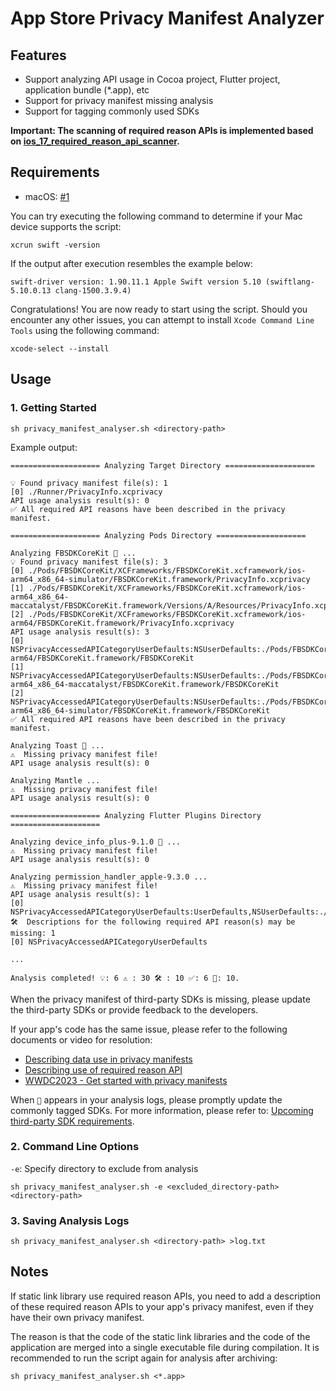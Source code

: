 # App Store Privacy Manifest Analyzer

## Features

* Support analyzing API usage in Cocoa project, Flutter project, application bundle (*.app), etc
* Support for privacy manifest missing analysis
* Support for tagging commonly used SDKs

**Important: The scanning of required reason APIs is implemented based on [ios_17_required_reason_api_scanner](https://github.com/Wooder/ios_17_required_reason_api_scanner).**

## Requirements

- macOS: [#1](https://github.com/crasowas/app_store_required_privacy_manifest_analyser/issues/1)

You can try executing the following command to determine if your Mac device supports the script:

```shell
xcrun swift -version
```

If the output after execution resembles the example below:

```text
swift-driver version: 1.90.11.1 Apple Swift version 5.10 (swiftlang-5.10.0.13 clang-1500.3.9.4)
```

Congratulations! You are now ready to start using the script. Should you encounter any other issues, you can attempt to install `Xcode Command Line Tools` using the following command:

```shell
xcode-select --install
```

## Usage

### 1. Getting Started

```shell
sh privacy_manifest_analyser.sh <directory-path>
```

Example output:

```text
==================== Analyzing Target Directory ====================

💡 Found privacy manifest file(s): 1
[0] ./Runner/PrivacyInfo.xcprivacy
API usage analysis result(s): 0
✅ All required API reasons have been described in the privacy manifest.

==================== Analyzing Pods Directory ====================

Analyzing FBSDKCoreKit 🎯 ...
💡 Found privacy manifest file(s): 3
[0] ./Pods/FBSDKCoreKit/XCFrameworks/FBSDKCoreKit.xcframework/ios-arm64_x86_64-simulator/FBSDKCoreKit.framework/PrivacyInfo.xcprivacy
[1] ./Pods/FBSDKCoreKit/XCFrameworks/FBSDKCoreKit.xcframework/ios-arm64_x86_64-maccatalyst/FBSDKCoreKit.framework/Versions/A/Resources/PrivacyInfo.xcprivacy
[2] ./Pods/FBSDKCoreKit/XCFrameworks/FBSDKCoreKit.xcframework/ios-arm64/FBSDKCoreKit.framework/PrivacyInfo.xcprivacy
API usage analysis result(s): 3
[0] NSPrivacyAccessedAPICategoryUserDefaults:NSUserDefaults:./Pods/FBSDKCoreKit/XCFrameworks/FBSDKCoreKit.xcframework/ios-arm64/FBSDKCoreKit.framework/FBSDKCoreKit
[1] NSPrivacyAccessedAPICategoryUserDefaults:NSUserDefaults:./Pods/FBSDKCoreKit/XCFrameworks/FBSDKCoreKit.xcframework/ios-arm64_x86_64-maccatalyst/FBSDKCoreKit.framework/FBSDKCoreKit
[2] NSPrivacyAccessedAPICategoryUserDefaults:NSUserDefaults:./Pods/FBSDKCoreKit/XCFrameworks/FBSDKCoreKit.xcframework/ios-arm64_x86_64-simulator/FBSDKCoreKit.framework/FBSDKCoreKit
✅ All required API reasons have been described in the privacy manifest.

Analyzing Toast 🎯 ...
⚠️  Missing privacy manifest file!
API usage analysis result(s): 0

Analyzing Mantle ...
⚠️  Missing privacy manifest file!
API usage analysis result(s): 0

==================== Analyzing Flutter Plugins Directory ====================

Analyzing device_info_plus-9.1.0 🎯 ...
⚠️  Missing privacy manifest file!
API usage analysis result(s): 0

Analyzing permission_handler_apple-9.3.0 ...
⚠️  Missing privacy manifest file!
API usage analysis result(s): 1
[0] NSPrivacyAccessedAPICategoryUserDefaults:UserDefaults,NSUserDefaults:./.symlinks/plugins/permission_handler_apple/ios/Classes/strategies/LocationPermissionStrategy.m
🛠️  Descriptions for the following required API reason(s) may be missing: 1
[0] NSPrivacyAccessedAPICategoryUserDefaults

...

Analysis completed! 💡: 6 ⚠️ : 30 🛠️ : 10 ✅: 6 🎯: 10.
```

When the privacy manifest of third-party SDKs is missing, please update the third-party SDKs or provide feedback to the developers.

If your app's code has the same issue, please refer to the following documents or video for resolution:

* [Describing data use in privacy manifests](https://developer.apple.com/documentation/bundleresources/privacy_manifest_files/describing_data_use_in_privacy_manifests)
* [Describing use of required reason API](https://developer.apple.com/documentation/bundleresources/privacy_manifest_files/describing_use_of_required_reason_api)
* [WWDC2023 - Get started with privacy manifests](https://developer.apple.com/videos/play/wwdc2023/10060)

When `🎯` appears in your analysis logs, please promptly update the commonly tagged SDKs.
For more information, please refer to: [Upcoming third-party SDK requirements](https://developer.apple.com/support/third-party-SDK-requirements).

### 2. Command Line Options

`-e`: Specify directory to exclude from analysis

```shell
sh privacy_manifest_analyser.sh -e <excluded_directory-path> <directory-path>
```

### 3. Saving Analysis Logs

```shell
sh privacy_manifest_analyser.sh <directory-path> >log.txt
```

## Notes

If static link library use required reason APIs, you need to add a description of these required reason APIs to your app's privacy manifest, even if they have their own privacy manifest. 

The reason is that the code of the static link libraries and the code of the application are merged into a single executable file during compilation. It is recommended to run the script again for analysis after archiving:

```shell
sh privacy_manifest_analyser.sh <*.app>
```